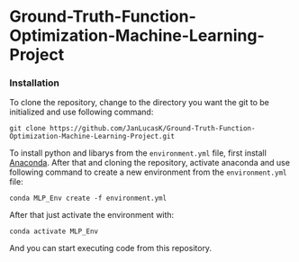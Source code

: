 # Ground-Truth-Function-Optimization-Machine-Learning-Project

### Installation

To clone the repository, change to the directory you want the git to be initialized and use following command:

```git clone https://github.com/JanLucasK/Ground-Truth-Function-Optimization-Machine-Learning-Project.git```

To install python and libarys from the `environment.yml` file, first install [Anaconda](https://docs.anaconda.com/free/anaconda/install/index.html). After that and cloning the repository, activate anaconda and use following command to create a new environment from the `environment.yml` file:

```conda MLP_Env create -f environment.yml```

After that just activate the environment with:

`conda activate MLP_Env`

And you can start executing code from this repository.

